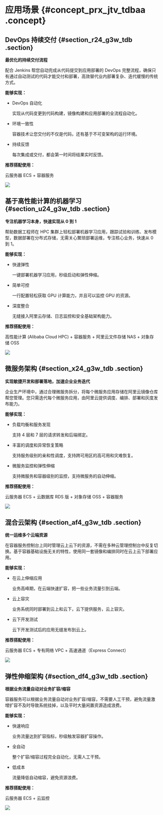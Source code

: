 # 应用场景 {#concept_prx_jtv_tdbaa .concept}

## DevOps 持续交付 {#section_r24_g3w_tdb .section}

**最优化的持续交付流程**

配合 Jenkins 帮您自动完成从代码提交到应用部署的 DevOps 完整流程，确保只有通过自动测试的代码才能交付和部署，高效替代业内部署复杂、迭代缓慢的传统方式。

**能够实现：**

-   DevOps 自动化

    实现从代码变更到代码构建，镜像构建和应用部署的全流程自动化。

-   环境一致性

    容器技术让您交付的不仅是代码，还有基于不可变架构的运行环境。

-   持续反馈

    每次集成或交付，都会第一时间将结果实时反馈。


**推荐搭配使用：**

云服务器 ECS + 容器服务

![](http://static-aliyun-doc.oss-cn-hangzhou.aliyuncs.com/assets/img/16052/15325964267271_zh-CN.png)

## 基于高性能计算的机器学习 {#section_u24_g3w_tdb .section}

**专注机器学习本身，快速实现从 0 到 1**

帮助数据工程师在 HPC 集群上轻松部署机器学习应用，跟踪试验和训练、发布模型，数据部署在分布式存储，无需关心繁琐部署运维，专注核心业务，快速从 0 到 1。

**能够实现：**

-   快速弹性

    一键部署机器学习应用，秒级启动和弹性伸缩。

-   简单可控

    一行配置轻松获取 GPU 计算能力，并且可以监控 GPU 的资源。

-   深度整合

    无缝接入阿里云存储、日志监控和安全基础架构能力。


**推荐搭配使用：**

高性能计算 \(Alibaba Cloud HPC\) + 容器服务 + 阿里云文件存储 NAS + 对象存储 OSS

![](http://static-aliyun-doc.oss-cn-hangzhou.aliyuncs.com/assets/img/16052/15325964267272_zh-CN.png)

## 微服务架构 {#section_x24_g3w_tdb .section}

**实现敏捷开发和部署落地，加速企业业务迭代**

企业生产环境中，通过合理微服务拆分，将每个微服务应用存储在阿里云镜像仓库帮您管理。您只需迭代每个微服务应用，由阿里云提供调度、编排、部署和灰度发布能力。

**能够实现：**

-   负载均衡和服务发现

    支持 4 层和 7 层的请求转发和后端绑定。

-   丰富的调度和异常恢复策略

    支持服务级别的亲和性调度，支持跨可用区的高可用和灾难恢复。

-   微服务监控和弹性伸缩

    支持微服务和容器级别的监控，支持微服务的自动伸缩。


**推荐搭配使用：**

云服务器 ECS + 云数据库 RDS 版 + 对象存储 OSS + 容器服务

![](http://static-aliyun-doc.oss-cn-hangzhou.aliyuncs.com/assets/img/16052/15325964267273_zh-CN.png)

## 混合云架构 {#section_af4_g3w_tdb .section}

**统一运维多个云端资源**

在容器服务控制台上同时管理云上云下的资源，不需在多种云管理控制台中反复切换。基于容器基础设施无关的特性，使用同一套镜像和编排同时在云上云下部署应用。

**能够实现：**

-   在云上伸缩应用

    业务高峰期，在云端快速扩容，把一些业务流量引到云端。

-   云上容灾

    业务系统同时部署到云上和云下，云下提供服务，云上容灾。

-   云下开发测试

    云下开发测试后的应用无缝发布到云上。


**推荐搭配使用：**

云服务器 ECS + 专有网络 VPC + 高速通道（Express Connect）

![](http://static-aliyun-doc.oss-cn-hangzhou.aliyuncs.com/assets/img/16052/15325964267274_zh-CN.png)

## 弹性伸缩架构 {#section_df4_g3w_tdb .section}

**根据业务流量自动对业务扩容/缩容**

容器服务可以根据业务流量自动对业务扩容/缩容，不需要人工干预，避免流量激增扩容不及时导致系统挂掉，以及平时大量闲置资源造成浪费。

**能够实现：**

-   快速响应

    业务流量达到扩容指标，秒级触发容器扩容操作。

-   全自动

    整个扩容/缩容过程完全自动化，无需人工干预。

-   低成本

    流量降低自动缩容，避免资源浪费。


**推荐搭配使用：**

云服务器 ECS + 云监控

![](http://static-aliyun-doc.oss-cn-hangzhou.aliyuncs.com/assets/img/16052/15325964267275_zh-CN.png)

